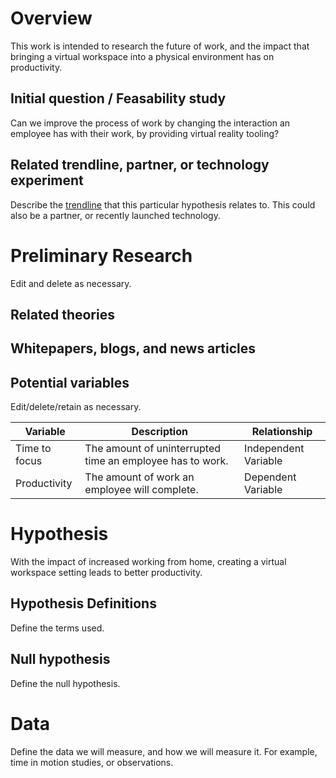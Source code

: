 # Overview

This work is intended to research the future of work, and the impact that bringing a virtual workspace into a physical environment has on productivity.

## Initial question / Feasability study

Can we improve the process of work by changing the interaction an employee has with their work, by providing virtual reality tooling?

## Related trendline, partner, or technology experiment

Describe the [trendline](https://www.avanade.com/en/thinking/research-and-insights/trendlines) that this particular hypothesis relates to.
This could also be a partner, or recently launched technology.

# Preliminary Research

Edit and delete as necessary.

## Related theories

## Whitepapers, blogs, and news articles

## Potential variables

Edit/delete/retain as necessary.

| Variable      | Description                                               | Relationship         |
| ------------- | --------------------------------------------------------- | -------------------- |
| Time to focus | The amount of uninterrupted time an employee has to work. | Independent Variable |
| Productivity  | The amount of work an employee will complete.             | Dependent Variable   |

# Hypothesis

With the impact of increased working from home, creating a virtual workspace setting leads to better productivity.

## Hypothesis Definitions

Define the terms used.

## Null hypothesis

Define the null hypothesis.

# Data

Define the data we will measure, and how we will measure it. For example, time in motion studies, or observations.
